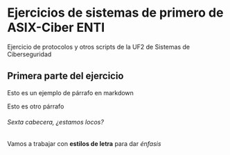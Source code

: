 # Ejercicios de sistemas de primero de ASIX-Ciber ENTI

Ejercicio de protocolos y otros scripts de la UF2 de Sistemas de Ciberseguridad

## Primera parte del ejercicio

Esto es un ejemplo de párrafo en markdown

Esto es otro párrafo

###### Sexta cabecera, ¿estamos locos?

Vamos a trabajar con **estilos de letra** para dar *énfasis*
